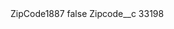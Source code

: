 <?xml version="1.0" encoding="UTF-8"?>
<CustomMetadata xmlns="http://soap.sforce.com/2006/04/metadata" xmlns:xsi="http://www.w3.org/2001/XMLSchema-instance" xmlns:xsd="http://www.w3.org/2001/XMLSchema">
    <label>ZipCode1887</label>
    <protected>false</protected>
    <values>
        <field>Zipcode__c</field>
        <value xsi:type="xsd:string">33198</value>
    </values>
</CustomMetadata>
